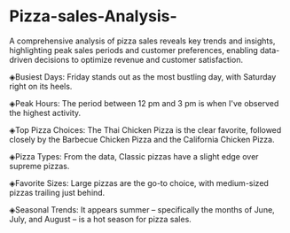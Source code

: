 # Pizza-sales-Analysis-
A comprehensive analysis of pizza sales reveals key trends and insights, highlighting peak sales periods and customer preferences, enabling data-driven decisions to optimize revenue and customer satisfaction.

◈Busiest Days: Friday stands out as the most bustling day, with Saturday right on its heels.

◈Peak Hours: The period between 12 pm and 3 pm is when I've observed the highest activity.

◈Top Pizza Choices: The Thai Chicken Pizza is the clear favorite, followed closely by the Barbecue Chicken Pizza and the California Chicken Pizza.

◈Pizza Types: From the data, Classic pizzas have a slight edge over supreme pizzas.

◈Favorite Sizes: Large pizzas are the go-to choice, with medium-sized pizzas trailing just behind.

◈Seasonal Trends: It appears summer – specifically the months of June, July, and August – is a hot season for pizza sales.
